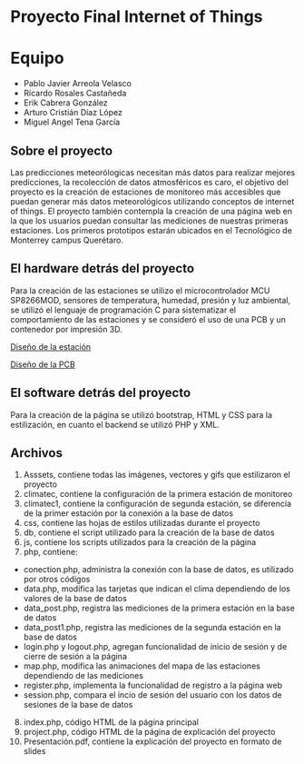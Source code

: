 # Proyecto Final Internet of Things

# Equipo

* Pablo Javier Arreola Velasco
* Ricardo Rosales Castañeda
* Erik Cabrera González
* Arturo Cristián Díaz López
* Miguel Angel Tena García 


## Sobre el proyecto

Las predicciones meteorólogicas necesitan más datos para realizar mejores predicciones, la recolección de datos atmosféricos es caro, el objetivo del proyecto es la creación de estaciones de monitoreo más accesibles que puedan generar más datos meteorológicos utilizando conceptos de internet of things. El proyecto también contempla la creación de una página web en la que los usuarios puedan consultar las mediciones de nuestras primeras estaciones. Los primeros prototipos estarán ubicados en el Tecnológico de Monterrey campus Querétaro.

## El hardware detrás del proyecto

Para la creación de las estaciones se utilizo el microcontrolador MCU SP8266MOD, sensores de temperatura, humedad, presión y luz ambiental, se utilizó el lenguaje de programación C para sistematizar el comportamiento de las estaciones y se consideró el uso de una PCB y un contenedor por impresión 3D. 

[Diseño de la estación](https://user-images.githubusercontent.com/110910843/204659730-398b251d-ac4a-4d0c-b67a-6aa4eaf1cb2a.jpeg)

[Diseño de la PCB](https://user-images.githubusercontent.com/110910843/204660313-ffeded9c-e22c-4c13-88ed-9ac9bd159cd5.jpeg)


## El software detrás del proyecto

Para la creación de la página se utilizó bootstrap, HTML y CSS para la estilización, en cuanto el backend se utilizó PHP y XML.



## Archivos

1) Asssets, contiene todas las imágenes, vectores y gifs que estilizaron el proyecto
2) climatec, contiene la configuración de la primera estación de monitoreo
3) climatec1, contiene la configuración de segunda estación, se diferencía de la primer estación por la conexión a la base de datos
4) css, contiene las hojas de estilos utilizadas durante el proyecto
5) db, contiene el script utilizado para la creación de la base de datos
6) js, contiene los scripts utilizados para la creación de la página
7) php, contiene:
* conection.php, administra la conexión con la base de datos, es utilizado por otros códigos
* data.php, modifica las tarjetas que indican el clima dependiendo de los valores de la base de datos
* data_post.php, registra las mediciones de la primera estación en la base de datos
* data_post1.php, registra las mediciones de la segunda estación en la base de datos
* login.php y logout.php, agregan funcionalidad de inicio de sesión y de cierre de sesión a la página
* map.php, modifica las animaciones del mapa de las estaciones dependiendo de las mediciones
* register.php, implementa la funcionalidad de registro a la página web
* session.php, compara el incio de sesión del usuario con los datos de sesiones de la base de datos
8) index.php, código HTML de la página principal
9) project.php, código HTML de la página de explicación del proyecto
10) Presentación.pdf, contiene la explicación del proyecto en formato de slides
